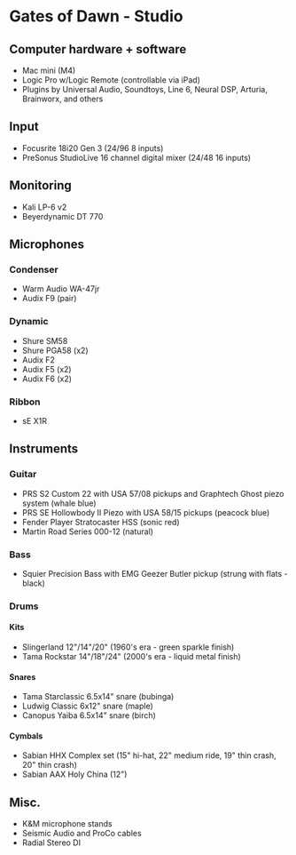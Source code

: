 # Gates of Dawn - Studio

## Computer hardware + software
- Mac mini (M4)
- Logic Pro w/Logic Remote (controllable via iPad)
- Plugins by Universal Audio, Soundtoys, Line 6, Neural DSP, Arturia, Brainworx, and others

## Input
- Focusrite 18i20 Gen 3 (24/96 8 inputs)
- PreSonus StudioLive 16 channel digital mixer (24/48 16 inputs)

## Monitoring
- Kali LP-6 v2
- Beyerdynamic DT 770

## Microphones
### Condenser
- Warm Audio WA-47jr
- Audix F9 (pair)
### Dynamic
- Shure SM58
- Shure PGA58 (x2)
- Audix F2
- Audix F5 (x2)
- Audix F6 (x2)
### Ribbon
- sE X1R

## Instruments
### Guitar
- PRS S2 Custom 22 with USA 57/08 pickups and Graphtech Ghost piezo system (whale blue)
- PRS SE Hollowbody II Piezo with USA 58/15 pickups (peacock blue)
- Fender Player Stratocaster HSS (sonic red)
- Martin Road Series 000-12 (natural)
### Bass
- Squier Precision Bass with EMG Geezer Butler pickup (strung with flats - black)
### Drums
#### Kits
- Slingerland 12"/14"/20" (1960's era - green sparkle finish)
- Tama Rockstar 14"/18"/24" (2000's era - liquid metal finish)
#### Snares
- Tama Starclassic 6.5x14" snare (bubinga)
- Ludwig Classic 6x12" snare (maple)
- Canopus Yaiba 6.5x14" snare (birch)
#### Cymbals
- Sabian HHX Complex set (15" hi-hat, 22" medium ride, 19" thin crash, 20" thin crash)
- Sabian AAX Holy China (12")

## Misc.
- K&M microphone stands
- Seismic Audio and ProCo cables
- Radial Stereo DI
